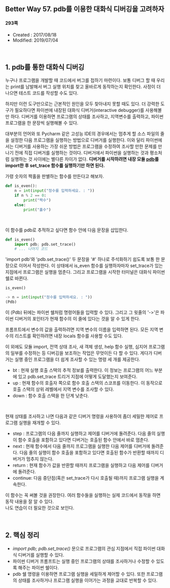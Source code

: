 ## Better Way 57. pdb를 이용한 대화식 디버깅을 고려하자

#### 293쪽

* Created : 2017/08/18
* Modified: 2019/07/04

<br>

## 1. pdb를 통한 대화식 디버깅

누구나 프로그램을 개발할 때 코드에서 버그를 접하기 마련이다. 보통 디버그 할 때 우리는 print를 남발해서 버그 실행 위치를 찾고 올바르게 동작하는지 확인한다. 사정이 더 나으면 테스트 코드를 작성할 수도 있다.  

하지만 이런 도구만으로는 근본적인 원인을 모두 찾아내지 못할 때도 있다. 더 강력한 도구가 필요하다면  파이썬에 내장된 대화식 디버거(interactive debugger)를 사용해볼만 하다.  디버거를 이용하면 프로그램의 상태를 조사하고, 지역변수를 출력하고, 파이썬 프로그램을  한 문장씩 실행해볼 수 있다.  

대부분의 언어와 또 Pycharm 같은 고성능 IDE의 경우에서는 멈추게 할 소스 파일의 줄을 설정한 다음  프로그램을 실행하는 방법으로 디버거를 실행한다.  이와 달리 파이썬에서는 디버거를 사용하는 가장 쉬운 방법은 프로그램을 수정하여  조사할 만한 문제를 만나기 전에 직접 디버거를 실행하는 것이다. 디버거에서 파이썬을 실행하는 것과  평소처럼 실행하는 것 사이에는 별다른 차이가 없다.  **디버거를 시작하려면 내장 모듈 [pdb](https://docs.python.org/3.7/library/pdb.html)를 import한 후 set\_trace 함수를 실행하기만 하면 된다.**

가령 숫자의 짝홀을 판별하는 함수를 만든다고 해보자.

```python
def is_even():
    n = int(input("정수를 입력하세요. : "))
    if n % 2 == 0:
        print("짝수")
    else:
        print("홀수")
```

<br>

이 함수를 pdb로 추적하고 싶다면 함수 안에 다음 문장을 삽입한다.

```python
def is_even()
    import pdb; pdb.set_trace()
    # ... 나머지 코드
```

'import pdb'와 'pdb.set\_trace()' 두 문장을 '#' 하나로 주석화하기 쉽도록 보통 한 문장으로 이어서 작성한다.  이 상태에서 is\_even 함수를 실행하자마자 set\_trace가 있는 지점에서 프로그램은 실행을 멈춘다. 그리고 프로그램을 시작한 터미널은 대화식 파이썬 쉘로 바뀐다.

```python
is_even()

-> n = int(input("정수를 입력하세요. : "))
(Pdb) 
```

이 (Pdb) 뒤에는 파이썬 쉘처럼 명령어들을 입력할 수 있다. 그리고 그 윗줄의 '->'은 파이썬 디버거의 포인터가 현재 함수의 이 줄에 있다는 것을 알 수 있게 한다.  

프롬프트에서 변수의 값을 출력하려면 지역 변수의 이름을 입력하면 된다. 모든 지역 변수의 리스트를 확인하려면 내장 locals 함수를 사용할 수도 있다.  

이 외에도 모듈 import, 전역 상태 조사, 새 객체 생성, help 함수 실행, 심지어 프로그램의 일부를 수정하는 등  디버깅을 보조하는 작업은 무엇이든 다 할 수 있다. 게다가 디버거는 실행 중인 프로그램을 더 쉽게 조사할 수 있는 명령 세 개를 제공한다.

* bt   : 현재 실행 호출 스택의 추적 정보를 출력한다. 이 정보는 프로그램의 어느 부분에 있고 pdb.set\_trace 트리거 지점에 어떻게 도달했는지 보여준다.
* up   : 현재 함수의 호출자 쪽으로 함수 호출 스택의 스코프를 이동한다. 이 동작으로 호출 스택의 상위 레벨에서 지역 변수를 조사할 수 있다.
* down : 함수 호출 스택을 한 단계 낮춘다.

<br>

현재 상태를 조사하고 나면 다음과 같은 디버거 명령을 사용하여 좀더 세밀한 제어로 프로그램 실행을 재개할 수 있다.

* step    : 프로그램의 다음 줄까지 실행하고 제어를 디버거에 돌려준다. 다음 줄의 실행이 함수 호출을 포함하고 있다면 디버거는 호출된 함수 안에서 바로 멈춘다.
* next    : 현재 함수에서 다음 줄까지 프로그램을 실행한 다음 제어를 디버거에 돌려준다. 다음 줄의 실행이 함수 호출을 포함하고 있다면 호출된 함수가 반환할 때까지 디버거가 멈추지 않는다.
* return  : 현재 함수가 값을 반환할 때까지 프로그램을 실행하고 다음 제어를 디버거에 돌려준다.
* continue: 다음 중단점(혹은 set\_trace가 다시 호출될 때)까지 프로그램 실행을 계속한다.

이 함수는 꼭 써볼 것을 권장한다. 여러 함수들을 실행하는 실제 코드에서 동작을 하면 동작 내용을 잘 알 수 있다.  
나도 연습이 더 필요한 것으로 보인다.  

<br>

## 2. 핵심 정리

* *import pdb; pdb.set\_trace()* 문으로 프로그램의 관심 지점에서 직접 파이썬 대화식 디버거를 실행할 수 있다.
* 파이썬 디버거 프롬프트는 실행 중인 프로그램의 상태를 조사하거나 수정할 수 있도록 해주는 파이썬 쉘이다.
* pdb 쉘 명령을 이용하면 프로그램 실행을 세밀하게 제어할 수 있다. 또한 프로그램의 상태를 조사하거나 프로그램 실행을 이어가는 과정을 교대로 반복할 수 있다.
